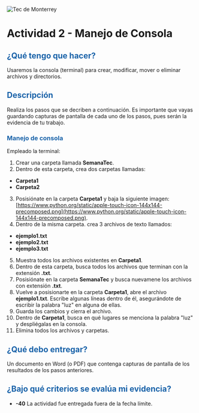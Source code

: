 ![Tec de Monterrey](images/logotecmty.png)
# Actividad 2 - Manejo de Consola

## <span style="color: rgb(26, 99, 169);">¿Qué tengo que hacer?</span>
Usaremos la consola (terminal) para crear, modificar, mover o eliminar archivos y directorios.

## <span style="color: rgb(26, 99, 169);">Descripción</span>
Realiza los pasos que se decriben a continuación. Es importante que vayas guardando capturas de pantalla de cada uno de los pasos, pues serán la evidencia de tu trabajo.

### <span style="color: rgb(26, 99, 169);">Manejo de consola</span>
Empleado la terminal:
1. Crear una carpeta llamada **SemanaTec**.
2. Dentro de esta carpeta, crea dos carpetas llamadas:
- **Carpeta1**
- **Carpeta2**
3. Posisiónate en la carpeta **Carpeta1** y baja la siguiente imagen: [https://www.python.org/static/apple-touch-icon-144x144-precomposed.png](https://www.python.org/static/apple-touch-icon-144x144-precomposed.png).
4. Dentro de la misma carpeta. crea 3 archivos de texto llamados:
- **ejemplo1.txt**
- **ejemplo2.txt**
- **ejemplo3.txt**
5. Muestra todos los archivos existentes en **Carpeta1**.
6. Dentro de esta carpeta, busca todos los archivos que terminan con la extensión **.txt**.
7. Posisiónate en la carpeta **SemanaTec** y busca nuevamene los archivos con extensión **.txt**.
8. Vuelve a posisionarte en la carpeta **Carpeta1**, abre el archivo **ejemplo1.txt**. Escribe algunas líneas dentro de él, asegurándote de escribir la palabra "luz" en alguna de ellas.
9. Guarda los cambios y cierra el archivo.
10. Dentro de **Carpeta1**, busca en qué lugares se menciona la palabra "luz" y despliégalas en la consola.
11. Elimina todos los archivos y carpetas.

## <span style="color: rgb(26, 99, 169);">¿Qué debo entregar?</span>
Un documento en Word (o PDF) que contenga capturas de pantalla de los resultados de los pasos anteriores.

## <span style="color: rgb(26, 99, 169);">¿Bajo qué criterios se evalúa mi evidencia?</span>
- **-40** La actividad fue entregada fuera de la fecha límite.
